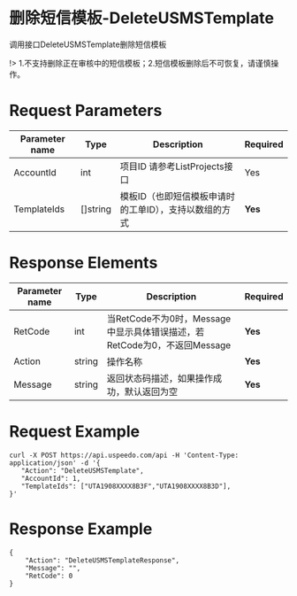 # 删除短信模板-DeleteUSMSTemplate

调用接口DeleteUSMSTemplate删除短信模板

!> 1.不支持删除正在审核中的短信模板；2.短信模板删除后不可恢复，请谨慎操作。

# Request Parameters
|Parameter name| Type     |Description|Required|
|---|----------|---|---|
| AccountId     | int      | 项目ID  请参考ListProjects接口                     | Yes        |
|TemplateIds| []string |模板ID（也即短信模板申请时的工单ID），支持以数组的方式|**Yes**|

# Response Elements
|Parameter name|Type|Description|Required|
|---|---|---|---|
|RetCode|int|当RetCode不为0时，Message中显示具体错误描述，若RetCode为0，不返回Message|**Yes**|
|Action|string|操作名称|**Yes**|
|Message|string|返回状态码描述，如果操作成功，默认返回为空|**Yes**|

# Request Example
```
curl -X POST https://api.uspeedo.com/api -H 'Content-Type: application/json' -d '{
   "Action": "DeleteUSMSTemplate",
   "AccountId": 1,
   "TemplateIds": ["UTA1908XXXX8B3F","UTA1908XXXX8B3D"],
}'

```

# Response Example
```
{
    "Action": "DeleteUSMSTemplateResponse", 
    "Message": "", 
    "RetCode": 0
}
```

